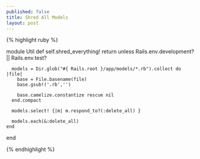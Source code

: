 ```yaml
---
published: false
title: Shred All Models
layout: post
---
```

{% highlight ruby %}

  module Util
    def self.shred_everything!
      return unless Rails.env.development? || Rails.env.test?

      models = Dir.glob("#{ Rails.root }/app/models/*.rb").collect do |file|
        base = File.basename(file)
        base.gsub!('.rb','')

        base.camelize.constantize rescue nil
      end.compact

      models.select! {|m| m.respond_to?(:delete_all) }

      models.each(&:delete_all)
    end
  end

{% endhighlight %}
